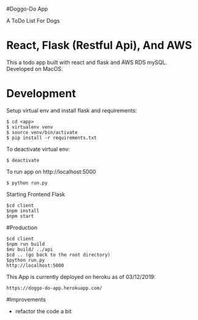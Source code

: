 #Doggo-Do App

A ToDo List For Dogs

# React, Flask (Restful Api), And AWS

This a todo app built with react and flask and AWS RDS mySQL.   
Developed on MacOS.

# Development 
Setup virtual env and install flask and requirements:         
```
$ cd <app>
$ virtualenv venv
$ source venv/bin/activate 
$ pip install -r requirements.txt
```  

To deactivate virtual env:   
```
$ deactivate
```  

To run app on http://localhost:5000 
```
$ python run.py
```

Starting Frontend Flask
```
$cd client
$npm install
$npm start
```


#Production
```
$cd client    
$npm run build   
$mv build/ ../api
$cd .. (go back to the root directory)
$python run.py  
http://localhost:5000   
```

This App is currently deployed on heroku as of 03/12/2019:
```
https://doggo-do-app.herokuapp.com/
```

#Improvements
* refactor the code a bit
 
